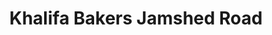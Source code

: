---
title: "Khalifa Bakers Jamshed Road"
url: /karachi/khalifa-bakers-jamshed-road/
shop: bakery
---